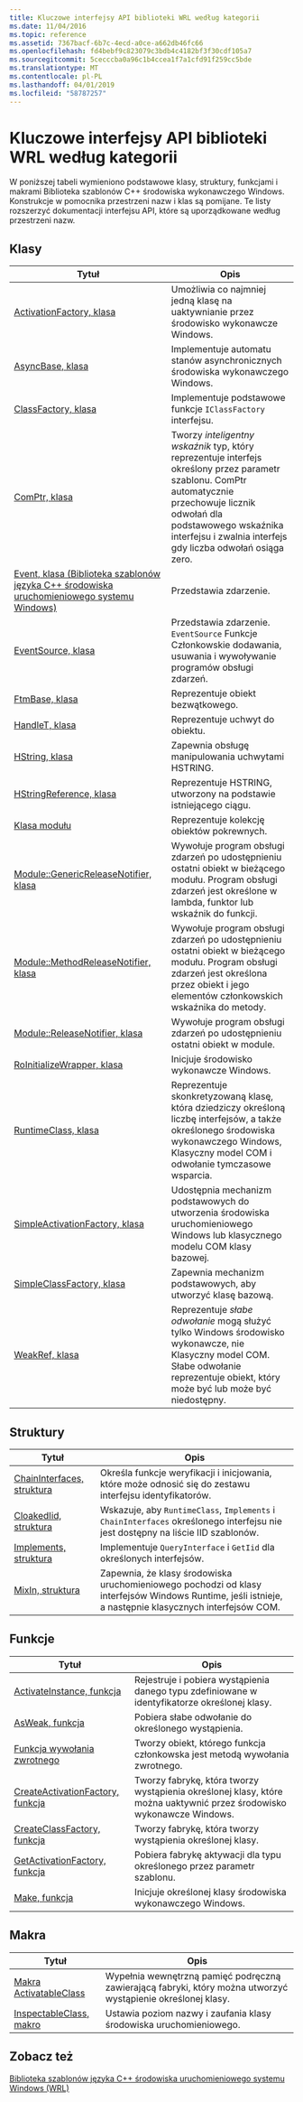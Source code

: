```yaml
---
title: Kluczowe interfejsy API biblioteki WRL według kategorii
ms.date: 11/04/2016
ms.topic: reference
ms.assetid: 7367bacf-6b7c-4ecd-a0ce-a662db46fc66
ms.openlocfilehash: fd4bebf9c823079c3bdb4c4182bf3f30cdf105a7
ms.sourcegitcommit: 5cecccba0a96c1b4ccea1f7a1cfd91f259cc5bde
ms.translationtype: MT
ms.contentlocale: pl-PL
ms.lasthandoff: 04/01/2019
ms.locfileid: "58787257"
---
```

# <a name="key-wrl-apis-by-category"></a>Kluczowe interfejsy API biblioteki WRL według kategorii

W poniższej tabeli wymieniono podstawowe klasy, struktury, funkcjami i makrami Biblioteka szablonów C++ środowiska wykonawczego Windows. Konstrukcje w pomocnika przestrzeni nazw i klas są pomijane. Te listy rozszerzyć dokumentacji interfejsu API, które są uporządkowane według przestrzeni nazw.

## <a name="classes"></a>Klasy

|Tytuł|Opis|
|-----------|-----------------|
|[ActivationFactory, klasa](activationfactory-class.md)|Umożliwia co najmniej jedną klasę na uaktywnianie przez środowisko wykonawcze Windows.|
|[AsyncBase, klasa](asyncbase-class.md)|Implementuje automatu stanów asynchronicznych środowiska wykonawczego Windows.|
|[ClassFactory, klasa](classfactory-class.md)|Implementuje podstawowe funkcje `IClassFactory` interfejsu.|
|[ComPtr, klasa](comptr-class.md)|Tworzy *inteligentny wskaźnik* typ, który reprezentuje interfejs określony przez parametr szablonu. ComPtr automatycznie przechowuje licznik odwołań dla podstawowego wskaźnika interfejsu i zwalnia interfejs gdy liczba odwołań osiąga zero.|
|[Event, klasa (Biblioteka szablonów języka C++ środowiska uruchomieniowego systemu Windows)](event-class-wrl.md)|Przedstawia zdarzenie.|
|[EventSource, klasa](eventsource-class.md)|Przedstawia zdarzenie. `EventSource` Funkcje Członkowskie dodawania, usuwania i wywoływanie programów obsługi zdarzeń.|
|[FtmBase, klasa](ftmbase-class.md)|Reprezentuje obiekt bezwątkowego.|
|[HandleT, klasa](handlet-class.md)|Reprezentuje uchwyt do obiektu.|
|[HString, klasa](hstring-class.md)|Zapewnia obsługę manipulowania uchwytami HSTRING.|
|[HStringReference, klasa](hstringreference-class.md)|Reprezentuje HSTRING, utworzony na podstawie istniejącego ciągu.|
|[Klasa modułu](module-class.md)|Reprezentuje kolekcję obiektów pokrewnych.|
|[Module::GenericReleaseNotifier, klasa](module-genericreleasenotifier-class.md)|Wywołuje program obsługi zdarzeń po udostępnieniu ostatni obiekt w bieżącego modułu. Program obsługi zdarzeń jest określone w lambda, funktor lub wskaźnik do funkcji.|
|[Module::MethodReleaseNotifier, klasa](module-methodreleasenotifier-class.md)|Wywołuje program obsługi zdarzeń po udostępnieniu ostatni obiekt w bieżącego modułu. Program obsługi zdarzeń jest określona przez obiekt i jego elementów członkowskich wskaźnika do metody.|
|[Module::ReleaseNotifier, klasa](module-releasenotifier-class.md)|Wywołuje program obsługi zdarzeń po udostępnieniu ostatni obiekt w module.|
|[RoInitializeWrapper, klasa](roinitializewrapper-class.md)|Inicjuje środowisko wykonawcze Windows.|
|[RuntimeClass, klasa](runtimeclass-class.md)|Reprezentuje skonkretyzowaną klasę, która dziedziczy określoną liczbę interfejsów, a także określonego środowiska wykonawczego Windows, Klasyczny model COM i odwołanie tymczasowe wsparcia.|
|[SimpleActivationFactory, klasa](simpleactivationfactory-class.md)|Udostępnia mechanizm podstawowych do utworzenia środowiska uruchomieniowego Windows lub klasycznego modelu COM klasy bazowej.|
|[SimpleClassFactory, klasa](simpleclassfactory-class.md)|Zapewnia mechanizm podstawowych, aby utworzyć klasę bazową.|
|[WeakRef, klasa](weakref-class.md)|Reprezentuje *słabe odwołanie* mogą służyć tylko Windows środowisko wykonawcze, nie Klasyczny model COM. Słabe odwołanie reprezentuje obiekt, który może być lub może być niedostępny.|

## <a name="structures"></a>Struktury

|Tytuł|Opis|
|-----------|-----------------|
|[ChainInterfaces, struktura](chaininterfaces-structure.md)|Określa funkcje weryfikacji i inicjowania, które może odnosić się do zestawu interfejsu identyfikatorów.|
|[CloakedIid, struktura](cloakediid-structure.md)|Wskazuje, aby `RuntimeClass`, `Implements` i `ChainInterfaces` określonego interfejsu nie jest dostępny na liście IID szablonów.|
|[Implements, struktura](implements-structure.md)|Implementuje `QueryInterface` i `GetIid` dla określonych interfejsów.|
|[MixIn, struktura](mixin-structure.md)|Zapewnia, że klasy środowiska uruchomieniowego pochodzi od klasy interfejsów Windows Runtime, jeśli istnieje, a następnie klasycznych interfejsów COM.|

## <a name="functions"></a>Funkcje

|Tytuł|Opis|
|-----------|-----------------|
|[ActivateInstance, funkcja](activateinstance-function.md)|Rejestruje i pobiera wystąpienia danego typu zdefiniowane w identyfikatorze określonej klasy.|
|[AsWeak, funkcja](asweak-function.md)|Pobiera słabe odwołanie do określonego wystąpienia.|
|[Funkcja wywołania zwrotnego](callback-function-wrl.md)|Tworzy obiekt, którego funkcja członkowska jest metodą wywołania zwrotnego.|
|[CreateActivationFactory, funkcja](createactivationfactory-function.md)|Tworzy fabrykę, która tworzy wystąpienia określonej klasy, które można uaktywnić przez środowisko wykonawcze Windows.|
|[CreateClassFactory, funkcja](createclassfactory-function.md)|Tworzy fabrykę, która tworzy wystąpienia określonej klasy.|
|[GetActivationFactory, funkcja](getactivationfactory-function.md)|Pobiera fabrykę aktywacji dla typu określonego przez parametr szablonu.|
|[Make, funkcja](make-function.md)|Inicjuje określonej klasy środowiska wykonawczego Windows.|

## <a name="macros"></a>Makra

|Tytuł|Opis|
|-----------|-----------------|
|[Makra ActivatableClass](activatableclass-macros.md)|Wypełnia wewnętrzną pamięć podręczną zawierającą fabryki, który można utworzyć wystąpienie określonej klasy.|
|[InspectableClass, makro](inspectableclass-macro.md)|Ustawia poziom nazwy i zaufania klasy środowiska uruchomieniowego.|

## <a name="see-also"></a>Zobacz też

[Biblioteka szablonów języka C++ środowiska uruchomieniowego systemu Windows (WRL)](windows-runtime-cpp-template-library-wrl.md)